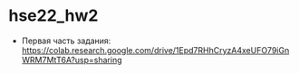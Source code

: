 # hse22_hw2
- Первая часть задания: https://colab.research.google.com/drive/1Epd7RHhCryzA4xeUFO79iGnWRM7MtT6A?usp=sharing
